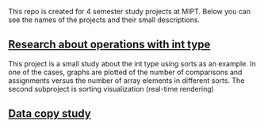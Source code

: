 
This repo is created for 4 semester study projects at MIPT. Below you can see the names of the projects and their small descriptions.

## [Research about operations with int type](https://github.com/x-ENIAC/MIPT_projects_4_sem/tree/master/Sorting_research)

This project is a small study about the int type using sorts as an example. In one of the cases, graphs are plotted of the number of comparisons and assignments versus the number of array elements in different sorts. The second subproject is sorting visualization (real-time rendering)

## [Data copy study](https://github.com/x-ENIAC/MIPT_projects_4_sem/tree/master/Dumping_int)


